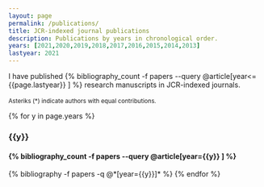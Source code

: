 ```yaml
---
layout: page
permalink: /publications/
title: JCR-indexed journal publications
description: Publications by years in chronological order.
years: [2021,2020,2019,2018,2017,2016,2015,2014,2013]
lastyear: 2021
---
```

I have published {% bibliography_count -f papers --query @article[year<={{page.lastyear}} ] %} research manuscripts in JCR-indexed journals.
<br>
<br>
<small>Asteriks (*) indicate authors with equal contributions.</small>

{% for y in page.years %}
  <h3 class="year">{{y}}</h3>
  <h4 class="number">{% bibliography_count -f papers --query @article[year={{y}} ] %}</h4>
  {% bibliography -f papers -q @*[year={{y}}]* %}
{% endfor %}
